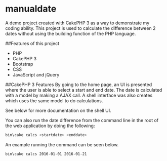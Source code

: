 # manualdate
A demo project created with CakePHP 3 as a way to demonstrate my coding ability. This project is used to calculate the difference between 2 dates without using the building function of the PHP language.

##Features of this project
 - PHP
 - CakePHP 3
 - Bootstrap
 - CSS
 - JavaScript and jQuery


##CakePHP 3 Features
By going to the home page, an UI is presented where the user is able to select a start and end date. 
The date is calculated with a model by making a AJAX call.
A shell interface was also creates which uses the same model to do calculations.

See below for more documentation on the shell UI.

You can also run the date difference from the command line in the root of the web application by doing the following:
```sh
bin\cake calcs <startdate> <enddate>
```

An example running the command can be seen below.
```sh
bin\cake calcs 2016-01-01 2016-01-21
```
